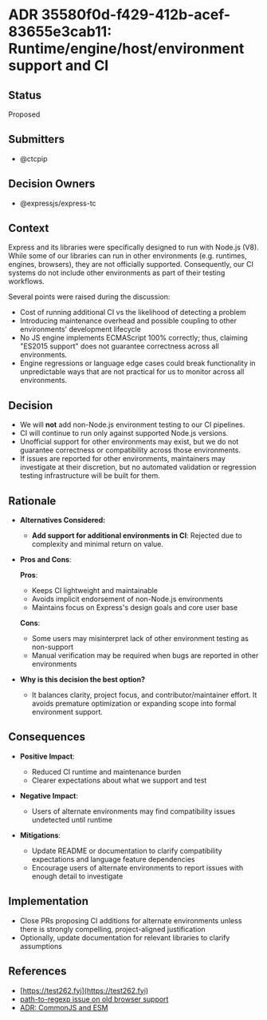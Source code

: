 # ADR 35580f0d-f429-412b-acef-83655e3cab11: Runtime/engine/host/environment support and CI

## Status

Proposed

## Submitters

- @ctcpip

## Decision Owners

- @expressjs/express-tc

## Context

Express and its libraries were specifically designed to run with Node.js (V8). While some of our libraries can run in other environments (e.g. runtimes, engines, browsers), they are not officially supported. Consequently, our CI systems do not include other environments as part of their testing workflows.

Several points were raised during the discussion:

- Cost of running additional CI vs the likelihood of detecting a problem
- Introducing maintenance overhead and possible coupling to other environments' development lifecycle
- No JS engine implements ECMAScript 100% correctly; thus, claiming "ES2015 support" does not guarantee correctness across all environments.
- Engine regressions or language edge cases could break functionality in unpredictable ways that are not practical for us to monitor across all environments.

## Decision

- We will **not** add non-Node.js environment testing to our CI pipelines.
- CI will continue to run only against supported Node.js versions.
- Unofficial support for other environments may exist, but we do not guarantee correctness or compatibility across those environments.
- If issues are reported for other environments, maintainers may investigate at their discretion, but no automated validation or regression testing infrastructure will be built for them.

## Rationale

- **Alternatives Considered:**
  - **Add support for additional environments in CI**: Rejected due to complexity and minimal return on value.

- **Pros and Cons**:

  **Pros**:
  - Keeps CI lightweight and maintainable
  - Avoids implicit endorsement of non-Node.js environments
  - Maintains focus on Express's design goals and core user base

  **Cons**:
  - Some users may misinterpret lack of other environment testing as non-support
  - Manual verification may be required when bugs are reported in other environments

- **Why is this decision the best option?**
  - It balances clarity, project focus, and contributor/maintainer effort. It avoids premature optimization or expanding scope into formal environment support.

## Consequences

- **Positive Impact**:
  - Reduced CI runtime and maintenance burden
  - Clearer expectations about what we support and test

- **Negative Impact**:
  - Users of alternate environments may find compatibility issues undetected until runtime

- **Mitigations**:
  - Update README or documentation to clarify compatibility expectations and language feature dependencies
  - Encourage users of alternate environments to report issues with enough detail to investigate

## Implementation

- Close PRs proposing CI additions for alternate environments unless there is strongly compelling, project-aligned justification
- Optionally, update documentation for relevant libraries to clarify assumptions

## References

- [https://test262.fyi](https://test262.fyi)
- [path-to-regexp issue on old browser support](https://github.com/pillarjs/path-to-regexp/issues/330)
- [ADR: CommonJS and ESM](https://github.com/expressjs/discussions/pull/323)
